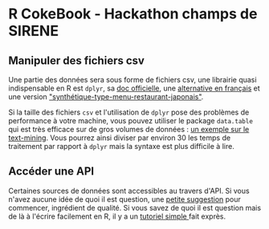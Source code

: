 # R CokeBook - Hackathon champs de SIRENE

## Manipuler des fichiers csv
Une partie des données sera sous forme de fichiers csv, une librairie quasi indispensable en R est `dplyr`, sa [doc officielle](https://cran.r-project.org/web/packages/dplyr/vignettes/dplyr.html), une [alternative en français](https://thinkr.fr/utiliser-la-grammaire-dplyr-pour-triturer-ses-donnees/) et une version ["synthétique-type-menu-restaurant-japonais"](https://www.rstudio.com/wp-content/uploads/2016/01/data-wrangling-french.pdf).

Si la taille des fichiers `csv` et l'utilisation de `dplyr` pose des problèmes de performance à votre machine, vous pouvez utiliser le package `data.table` qui est très efficace sur de gros volumes de données : [un exemple sur le text-mining](https://github.com/SSP-Lab/Hackathon-2018/blob/master/Cookbooks/R-datatable-CookBook.Rmd). Vous pourrez ainsi diviser par environ 30 les temps de traitement par rapport à `dplyr` mais la syntaxe est plus difficile à lire.

## Accéder une API
Certaines sources de données sont accessibles au travers d'API.
Si vous n'avez aucune idée de quoi il est question, une [petite suggestion](https://thinkr.fr/les-api-un-enfer/) pour commencer, ingrédient de qualité.
Si vous savez de quoi il est question mais de là à l'écrire facilement en R, il y a un [tutoriel simple ](https://github.com/SSP-Lab/Hackathon-2018/blob/master/outils/API%20Sirene/r-nb-tuto-api-sirene.Rmd) fait exprès.
